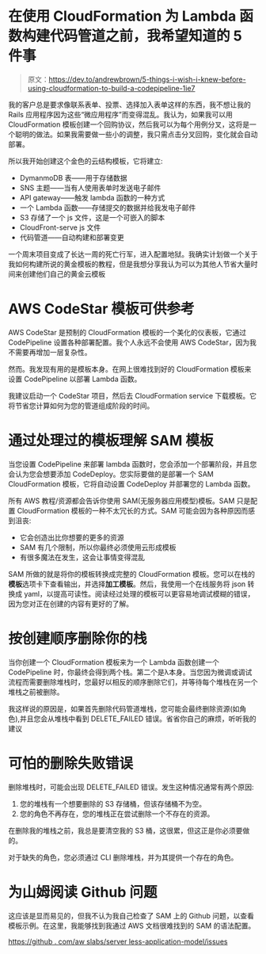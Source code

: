 # 在使用 CloudFormation 为 Lambda 函数构建代码管道之前，我希望知道的 5 件事

> 原文：<https://dev.to/andrewbrown/5-things-i-wish-i-knew-before-using-cloudformation-to-build-a-codepipeline-1ie7>

我的客户总是要求像联系表单、投票、选择加入表单这样的东西，我不想让我的 Rails 应用程序因为这些“微应用程序”而变得混乱。我认为，如果我可以用 CloudFormation 模板创建一个回购协议，然后我可以为每个用例分叉，这将是一个聪明的做法。如果我需要做一些小的调整，我只需点击分叉回购，变化就会自动部署。

所以我开始创建这个金色的云结构模板，它将建立:

*   DymanmoDB 表——用于存储数据
*   SNS 主题——当有人使用表单时发送电子邮件
*   API gateway——触发 lambda 函数的一种方式
*   一个 Lambda 函数——存储提交的数据并给我发电子邮件
*   S3 存储了一个 js 文件，这是一个可嵌入的脚本
*   CloudFront-serve js 文件
*   代码管道——自动构建和部署变更

一个周末项目变成了长达一周的死亡行军，进入配置地狱。我确实计划做一个关于我如何构建所说的黄金模板的教程，但是我想分享我认为可以为其他人节省大量时间来创建他们自己的黄金云模板

# AWS CodeStar 模板可供参考

AWS CodeStar 是预制的 CloudFormation 模板的一个美化的仪表板，它通过 CodePipeline 设置各种部署配置。我个人永远不会使用 AWS CodeStar，因为我不需要再增加一层复杂性。

然而。我发现有用的是模板本身。在网上很难找到好的 CloudFormation 模板来设置 CodePipeline 以部署 Lambda 函数。

我建议启动一个 CodeStar 项目，然后去 CloudFormation service 下载模板。它将节省您计算如何为您的管道组成阶段的时间。

# 通过处理过的模板理解 SAM 模板

当您设置 CodePipeline 来部署 lambda 函数时，您会添加一个部署阶段，并且您会认为您会想要添加 CodeDeploy。您实际要做的是部署一个 SAM CloudFormation 模板，它将自动设置 CodeDeploy 并部署您的 Lambda 函数。

所有 AWS 教程/资源都会告诉你使用 SAM(无服务器应用模型)模板。SAM 只是配置 CloudFormation 模板的一种不太冗长的方式。SAM 可能会因为各种原因而感到沮丧:

*   它会创造出比你想要的更多的资源
*   SAM 有几个限制，所以你最终必须使用云形成模板
*   有很多魔法在发生，这会让事情变得混乱

SAM 所做的就是将你的模板转换成完整的 CloudFormation 模板。您可以在栈的**模板**选项卡下查看输出，并选择**加工模板**。然后，我使用一个在线服务将 json 转换成 yaml，以提高可读性。阅读经过处理的模板可以更容易地调试模糊的错误，因为您对正在创建的内容有更好的了解。

# 按创建顺序删除你的栈

当你创建一个 CloudFormation 模板来为一个 Lambda 函数创建一个 CodePipeline 时，你最终会得到两个栈。第二个是λ本身。当您因为微调或调试流程而需要删除堆栈时，您最好以相反的顺序删除它们，并等待每个堆栈在另一个堆栈之前被删除。

我这样说的原因是，如果首先删除代码管道堆栈，您可能会最终删除资源(如角色),并且您会从堆栈中看到 DELETE_FAILED 错误。省省你自己的麻烦，听听我的建议

# 可怕的删除失败错误

删除堆栈时，可能会出现 DELETE_FAILED 错误。发生这种情况通常有两个原因:

1.  您的堆栈有一个想要删除的 S3 存储桶，但该存储桶不为空。
2.  您的角色不再存在，您的堆栈正在尝试删除一个不存在的资源。

在删除我的堆栈之前，我总是要清空我的 S3 桶，这很累，但这正是你必须要做的。

对于缺失的角色，您必须通过 CLI 删除堆栈，并为其提供一个存在的角色。

# 为山姆阅读 Github 问题

这应该是显而易见的，但我不认为我自己检查了 SAM 上的 Github 问题，以查看模板示例。在这里，我能够找到我通过 AWS 文档很难找到的 SAM 的语法配置。

[https://github . com/aw slabs/server less-application-model/issues](https://github.com/awslabs/serverless-application-model/issues)